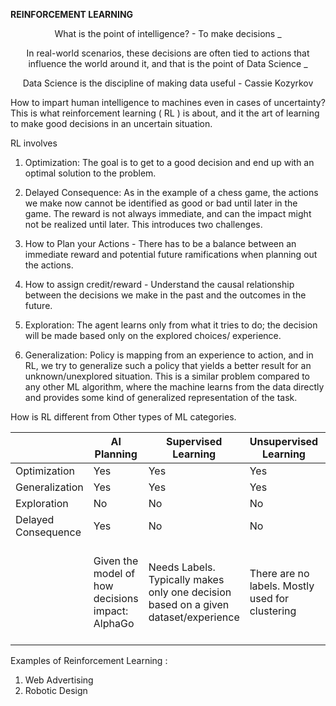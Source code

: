 **REINFORCEMENT LEARNING**

<div align = "center">
What is the point of intelligence? - To make decisions _

In real-world scenarios, these decisions are often tied to actions that influence the world around it, and that is the point of Data Science _

Data Science is the discipline of making data useful - Cassie Kozyrkov
</div>

How to impart human intelligence to machines even in cases of uncertainty? This is what reinforcement learning ( RL ) is about, and it the art of learning to make good decisions in an uncertain situation.

RL involves

1. Optimization:  The goal is to get to a good decision and end up with an optimal solution to the problem.
2. Delayed Consequence:  As in the example of a chess game, the actions we make now cannot be identified as good or bad until later in the game. The reward is not always immediate, and can the impact might not be realized until later. This introduces two challenges.

  1. How to Plan your Actions - There has to be a balance between an immediate reward and potential future ramifications when planning out the actions.
  2. How to assign credit/reward -  Understand the causal relationship between the decisions we make in the past and the outcomes in the future.
1. Exploration: The agent learns only from what it tries to do; the decision will be made based only on the explored choices/ experience.
2.  Generalization:  Policy is mapping from an experience to action, and in RL, we try to generalize such a policy that yields a better result for an unknown/unexplored situation. This is a similar problem compared to any other ML algorithm, where the machine learns from the data directly and provides some kind of generalized representation of the task.

How is RL different from Other types of ML categories.


|                        |AI Planning     | Supervised Learning             | Unsupervised Learning | Imitation Learning      |
| -----------------------| ---------------|---------------------------------| --------------------- | ----------------------- |
| Optimization           | Yes            | Yes                             | Yes                   | Yes                     |
| Generalization         | Yes            | Yes                             | Yes                   | Yes                     |
| Exploration            | No             | No                              | No                    | No                      |
| Delayed Consequence    | Yes            | No                              | No                    | Yes                     |
|                        |Given the model of how decisions impact: AlphaGo|Needs Labels. Typically makes only one decision based on a given dataset/experience|There are no labels. Mostly used for clustering|Learn from the experience of others, assumes input of good policies|  


Examples of Reinforcement Learning :

1. Web Advertising
2. Robotic Design

